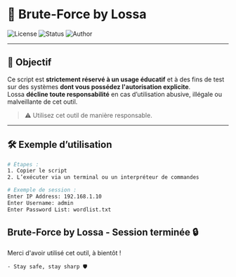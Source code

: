 # 🔐 Brute-Force by Lossa

![License](https://img.shields.io/badge/license-Educational-red)
![Status](https://img.shields.io/badge/status-Testing-blue)
![Author](https://img.shields.io/badge/author-Lossa-black)

---

## 🧠 Objectif

Ce script est **strictement réservé à un usage éducatif** et à des fins de test sur des systèmes **dont vous possédez l'autorisation explicite**.  
Lossa **décline toute responsabilité** en cas d’utilisation abusive, illégale ou malveillante de cet outil.

> ⚠️ Utilisez cet outil de manière responsable.

---

## 🛠️ Exemple d’utilisation

```bash
# Étapes :
1. Copier le script
2. L’exécuter via un terminal ou un interpréteur de commandes

# Exemple de session :
Enter IP Address: 192.168.1.10
Enter Username: admin
Enter Password List: wordlist.txt
```

## Brute-Force by Lossa - Session terminée 🔒

Merci d'avoir utilisé cet outil, à bientôt !

`- Stay safe, stay sharp 🛡️`

